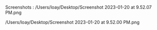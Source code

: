 Screenshots : /Users/loay/Desktop/Screenshot 2023-01-20 at 9.52.07 PM.png

/Users/loay/Desktop/Screenshot 2023-01-20 at 9.52.00 PM.png